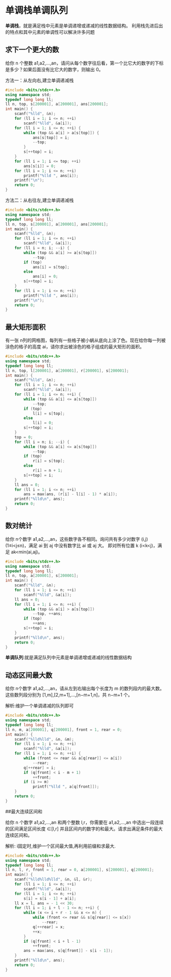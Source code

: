 # 单调栈单调队列

**单调栈**，就是满足栈中元素是单调递增或递减的线性数据结构。
利用栈先进后出的特点和其中元素的单调性可以解决许多问题

## 求下一个更大的数
给你 n 个整数 a1,a2,…,an，请问从每个数字往后看，第一个比它大的数字的下标是多少？如果后面没有比它大的数字，则输出 0。

方法一：从左向右,建立单调递减栈
```cpp
#include <bits/stdc++.h>
using namespace std;
typedef long long ll;
ll n, top, s[200001], a[200001], ans[200001];
int main() {
	scanf("%lld", &n);
	for (ll i = 1; i <= n; ++i)
		scanf("%lld", &a[i]);
	for (ll i = 1; i <= n; ++i) {
		while (top && a[i] > a[s[top]]) {
			ans[s[top]] = i;
			--top;
		}
		s[++top] = i;
	}
	for (ll i = 1; i <= top; ++i)
		ans[s[i]] = 0;
	for (ll i = 1; i <= n; ++i)
		printf("%lld ", ans[i]);
	printf("\n");
	return 0;
}
```

方法二：从右往左,建立单调递减栈
```cpp
#include <bits/stdc++.h>
using namespace std;
typedef long long ll;
ll n, top, s[200001], a[200001], ans[200001];
int main() {
	scanf("%lld", &n);
	for (ll i = 1; i <= n; ++i)
		scanf("%lld", &a[i]);
	for (ll i = n; i; --i) {
		while (top && a[i] >= a[s[top]])
			--top;
		if (top)
			ans[i] = s[top];
		else
			ans[i] = 0;
		s[++top] = i;
	} 
	for (ll i = 1; i <= n; ++i)
		printf("%lld ", ans[i]);
	printf("\n");
	return 0;
}
```

## 最大矩形面积

有一张 n列的网格图，每列有一些格子被小蜗从底向上涂了色。现在给你每一列被涂色的格子的高度 ai，请你求出被涂色的格子组成的最大矩形的面积。

```cpp
#include <bits/stdc++.h>
using namespace std;
typedef long long ll;
ll n, top, l[200001], a[200001], r[200001], s[200001];
int main() {
	scanf("%lld", &n);
	for (ll i = 1; i <= n; ++i)
		scanf("%lld", &a[i]);
	for (ll i = 1; i <= n; ++i) {
		while (top && a[i] <= a[s[top]])
			--top;
		if (top)
			l[i] = s[top];
		else
			l[i] = 0;
		s[++top] = i;
	}
	top = 0;
	for (ll i = n; i; --i) {
		while (top && a[i] <= a[s[top]])
			--top;
		if (top)
			r[i] = s[top];
		else
			r[i] = n + 1;
		s[++top] = i;
	}
	ll ans = 0;
	for (ll i = 1; i <= n; ++i)
		ans = max(ans, (r[i] - l[i] - 1) * a[i]);
	printf("%lld\n", ans);
	return 0;
}
```

## 数对统计
给你 n个数字 a1,a2,…,an，这些数字各不相同。询问共有多少对数字 (i,j) (1≤i<j≤n)，满足 ai 到 aj 中没有数字比 ai 或 aj 大。 即对所有位置 k (i<k<j)，满足 ak<min(ai,aj)。
```cpp
#include <bits/stdc++.h>
using namespace std;
typedef long long ll;
ll n, top, a[200001], s[200001];
int main() {
	scanf("%lld", &n);
	for (ll i = 1; i <= n; ++i)
		scanf("%lld", &a[i]);
	ll ans = 0;
	for (ll i = 1; i <= n; ++i) {
		while (top && a[i] > a[s[top]])
			--top, ++ans;
		if (top)
			++ans;
		s[++top] = i;
	}
	printf("%lld\n", ans);
	return 0;
}
```

**单调队列**:就是满足队列中元素是单调递增或递减的线性数据结构

## 动态区间最大数

给你 n个数字 a1,a2,...,an，请从左到右输出每个长度为 m 的数列段内的最大数。这些数列段分别为 [1,m],[2,m+1],...,[n−m+1,n]，共 n−m+1 个。

解析:维护一个单调递减的队列即可

```cpp
#include <bits/stdc++.h>
using namespace std;
typedef long long ll;
ll n, m, a[200001], q[200001], front = 1, rear = 0;
int main() {
	scanf("%lld%lld", &n, &m);
	for (ll i = 1; i <= n; ++i)
		scanf("%lld", &a[i]);
	for (ll i = 1; i <= n; ++i) {
		while (front <= rear && a[q[rear]] <= a[i])
			--rear;
		q[++rear] = i;
		if (q[front] < i - m + 1)
			++front;
		if (i >= m)
			printf("%lld ", a[q[front]]);
	}
	return 0;
}
```

##最大连续区间和

给你 n 个数字 a1,a2,...,an 和两个整数 l,r，你需要在 a1,a2,...,an 中选出一段连续的区间满足区间长度 ∈[l,r] 并且区间内的数字的和最大。请求出满足条件的最大连续区间和。

解析: i固定时,维护一个区间最大值,再利用前缀和求最大.

```cpp
#include <bits/stdc++.h>
using namespace std;
typedef long long ll;
ll n, l, r, front = 1, rear = 0, a[200001], s[200001], q[200001];
int main() {
	scanf("%lld%lld%lld", &n, &l, &r);
	for (ll i = 1; i <= n; ++i)
		scanf("%lld", &a[i]);
	for (ll i = 1; i <= n; ++i)
		s[i] = s[i - 1] + a[i];
	ll x = l, ans = - 1 << 30;
	for (ll i = 1; i + l - 1 <= n; ++i) {
		while (x <= i + r - 1 && x <= n) {
			while (front <= rear && s[q[rear]] <= s[x]) 
				--rear;
			q[++rear] = x;
			++x;
		}
		if (q[front] < i + l - 1)
			++front;
		ans = max(ans, s[q[front]] - s[i - 1]);
	}
	printf("%lld\n", ans);
	return 0;
} 
```
